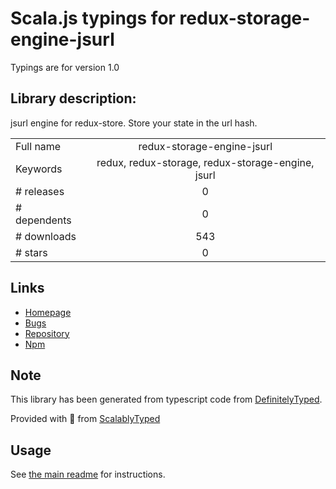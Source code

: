 
# Scala.js typings for redux-storage-engine-jsurl

Typings are for version 1.0

## Library description:
jsurl engine for redux-store. Store your state in the url hash.

|                    |                 |
| ------------------ | :-------------: |
| Full name          | redux-storage-engine-jsurl |
| Keywords           | redux, redux-storage, redux-storage-engine, jsurl |
| # releases         | 0 |
| # dependents       | 0 |
| # downloads        | 543 |
| # stars            | 0 |

## Links
- [Homepage](https://github.com/axe312ger/redux-storage-engine-jsurl#readme)
- [Bugs](https://github.com/axe312ger/redux-storage-engine-jsurl/issues)
- [Repository](https://github.com/axe312ger/redux-storage-engine-jsurl)
- [Npm](https://www.npmjs.com/package/redux-storage-engine-jsurl)
    


## Note
This library has been generated from typescript code from [DefinitelyTyped](https://definitelytyped.org).

Provided with :purple_heart: from [ScalablyTyped](https://github.com/oyvindberg/ScalablyTyped)

## Usage
See [the main readme](../../readme.md) for instructions.


